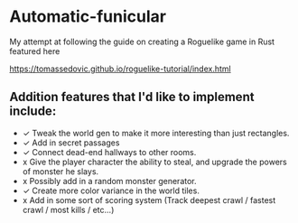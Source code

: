 # Automatic-funicular

My attempt at following the guide on creating a Roguelike game in Rust featured here

https://tomassedovic.github.io/roguelike-tutorial/index.html

## Addition features that I'd like to implement include:

- ✓ Tweak the world gen to make it more interesting than just rectangles.
- ✓ Add in secret passages
- ✓ Connect dead-end hallways to other rooms.
- x Give the player character the ability to steal, and upgrade the powers of monster he slays.
- x Possibly add in a random monster generator.
- ✓ Create more color variance in the world tiles.
- x Add in some sort of scoring system (Track deepest crawl / fastest crawl / most kills / etc...)
